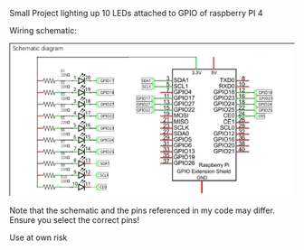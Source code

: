 Small Project lighting up 10 LEDs attached to GPIO of raspberry PI 4

Wiring schematic:

![wiring schematic](lib/wiring-schematic.png)

Note that the schematic and the pins referenced in my code may differ. Ensure you select the correct pins!

Use at own risk
